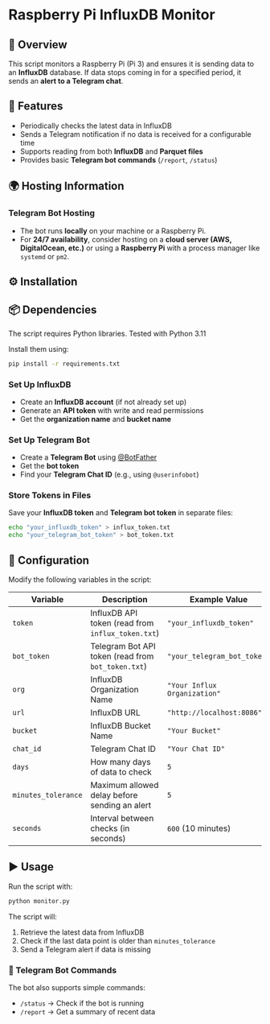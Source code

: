 # Raspberry Pi InfluxDB Monitor  

## 📌 Overview  
This script monitors a Raspberry Pi (Pi 3) and ensures it is sending data to an **InfluxDB** database. If data stops coming in for a specified period, it sends an **alert to a Telegram chat**.  

## 🚀 Features  
- Periodically checks the latest data in InfluxDB  
- Sends a Telegram notification if no data is received for a configurable time  
- Supports reading from both **InfluxDB** and **Parquet files**  
- Provides basic **Telegram bot commands** (`/report`, `/status`)  

## 🌍 Hosting Information  

### Telegram Bot Hosting  
- The bot runs **locally** on your machine or a Raspberry Pi.  
- For **24/7 availability**, consider hosting on a **cloud server (AWS, DigitalOcean, etc.)** or using a **Raspberry Pi** with a process manager like `systemd` or `pm2`.  

## ⚙️ Installation  

## 📦 Dependencies  
The script requires Python libraries. Tested with Python 3.11  

Install them using:  
```sh
pip install -r requirements.txt
```  

### Set Up InfluxDB  
- Create an **InfluxDB account** (if not already set up)  
- Generate an **API token** with write and read permissions  
- Get the **organization name** and **bucket name**  

### Set Up Telegram Bot  
- Create a **Telegram Bot** using [@BotFather](https://t.me/BotFather)  
- Get the **bot token**  
- Find your **Telegram Chat ID** (e.g., using `@userinfobot`)  

### Store Tokens in Files  
Save your **InfluxDB token** and **Telegram bot token** in separate files:  
```sh
echo "your_influxdb_token" > influx_token.txt
echo "your_telegram_bot_token" > bot_token.txt
```  

## 🔧 Configuration  
Modify the following variables in the script:  

| Variable          | Description                                       | Example Value |
|------------------|------------------------------------------------|--------------|
| `token`         | InfluxDB API token (read from `influx_token.txt`) | `"your_influxdb_token"` |
| `bot_token`     | Telegram Bot API token (read from `bot_token.txt`) | `"your_telegram_bot_token"` |
| `org`           | InfluxDB Organization Name                         | `"Your Influx Organization"` |
| `url`           | InfluxDB URL                                      | `"http://localhost:8086"` |
| `bucket`        | InfluxDB Bucket Name                              | `"Your Bucket"` |
| `chat_id`       | Telegram Chat ID                                  | `"Your Chat ID"` |
| `days`          | How many days of data to check                    | `5` |
| `minutes_tolerance` | Maximum allowed delay before sending an alert | `5` |
| `seconds`       | Interval between checks (in seconds)              | `600` (10 minutes) |

## ▶️ Usage  
Run the script with:  
```sh
python monitor.py
```  
The script will:  
1. Retrieve the latest data from InfluxDB  
2. Check if the last data point is older than `minutes_tolerance`  
3. Send a Telegram alert if data is missing  

### 🔹 Telegram Bot Commands  
The bot also supports simple commands:  
- `/status` → Check if the bot is running  
- `/report` → Get a summary of recent data  
